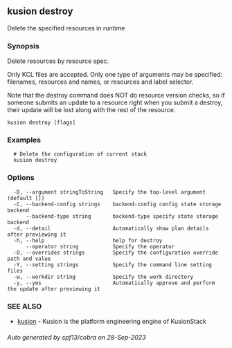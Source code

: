 ## kusion destroy

Delete the specified resources in runtime

### Synopsis

Delete resources by resource spec.

 Only KCL files are accepted. Only one type of arguments may be specified: filenames, resources and names, or resources and label selector.

 Note that the destroy command does NOT do resource version checks, so if someone submits an update to a resource right when you submit a destroy, their update will be lost along with the rest of the resource.

```
kusion destroy [flags]
```

### Examples

```
  # Delete the configuration of current stack
  kusion destroy
```

### Options

```
  -D, --argument stringToString   Specify the top-level argument (default [])
  -C, --backend-config strings    backend-config config state storage backend
      --backend-type string       backend-type specify state storage backend
  -d, --detail                    Automatically show plan details after previewing it
  -h, --help                      help for destroy
      --operator string           Specify the operator
  -O, --overrides strings         Specify the configuration override path and value
  -Y, --setting strings           Specify the command line setting files
  -w, --workdir string            Specify the work directory
  -y, --yes                       Automatically approve and perform the update after previewing it
```

### SEE ALSO

* [kusion](kusion.md)	 - Kusion is the platform engineering engine of KusionStack

###### Auto generated by spf13/cobra on 28-Sep-2023

